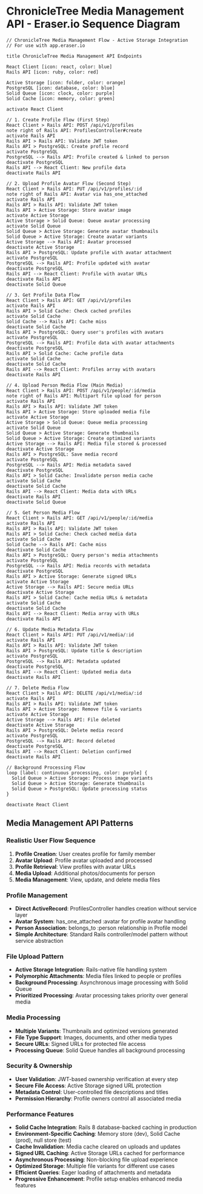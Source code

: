 # ChronicleTree Media Management API - Eraser.io Sequence Diagram

```
// ChronicleTree Media Management Flow - Active Storage Integration
// For use with app.eraser.io

title ChronicleTree Media Management API Endpoints

React Client [icon: react, color: blue]
Rails API [icon: ruby, color: red]

Active Storage [icon: folder, color: orange]
PostgreSQL [icon: database, color: blue]
Solid Queue [icon: clock, color: purple]
Solid Cache [icon: memory, color: green]

activate React Client

// 1. Create Profile Flow (First Step)
React Client > Rails API: POST /api/v1/profiles
note right of Rails API: ProfilesController#create
activate Rails API
Rails API > Rails API: Validate JWT token
Rails API > PostgreSQL: Create profile record
activate PostgreSQL
PostgreSQL --> Rails API: Profile created & linked to person
deactivate PostgreSQL
Rails API --> React Client: New profile data
deactivate Rails API

// 2. Upload Profile Avatar Flow (Second Step)
React Client > Rails API: PUT /api/v1/profiles/:id
note right of Rails API: Avatar via has_one_attached
activate Rails API
Rails API > Rails API: Validate JWT token
Rails API > Active Storage: Store avatar image
activate Active Storage
Active Storage > Solid Queue: Queue avatar processing
activate Solid Queue
Solid Queue > Active Storage: Generate avatar thumbnails
Solid Queue > Active Storage: Create avatar variants
Active Storage --> Rails API: Avatar processed
deactivate Active Storage
Rails API > PostgreSQL: Update profile with avatar attachment
activate PostgreSQL
PostgreSQL --> Rails API: Profile updated with avatar
deactivate PostgreSQL
Rails API --> React Client: Profile with avatar URLs
deactivate Rails API
deactivate Solid Queue

// 3. Get Profile Data Flow
React Client > Rails API: GET /api/v1/profiles
activate Rails API
Rails API > Solid Cache: Check cached profiles
activate Solid Cache
Solid Cache --> Rails API: Cache miss
deactivate Solid Cache
Rails API > PostgreSQL: Query user's profiles with avatars
activate PostgreSQL
PostgreSQL --> Rails API: Profile data with avatar attachments
deactivate PostgreSQL
Rails API > Solid Cache: Cache profile data
activate Solid Cache
deactivate Solid Cache
Rails API --> React Client: Profiles array with avatars
deactivate Rails API

// 4. Upload Person Media Flow (Main Media)
React Client > Rails API: POST /api/v1/people/:id/media
note right of Rails API: Multipart file upload for person
activate Rails API
Rails API > Rails API: Validate JWT token
Rails API > Active Storage: Store uploaded media file
activate Active Storage
Active Storage > Solid Queue: Queue media processing
activate Solid Queue
Solid Queue > Active Storage: Generate thumbnails
Solid Queue > Active Storage: Create optimized variants
Active Storage --> Rails API: Media file stored & processed
deactivate Active Storage
Rails API > PostgreSQL: Save media record
activate PostgreSQL
PostgreSQL --> Rails API: Media metadata saved
deactivate PostgreSQL
Rails API > Solid Cache: Invalidate person media cache
activate Solid Cache
deactivate Solid Cache
Rails API --> React Client: Media data with URLs
deactivate Rails API
deactivate Solid Queue

// 5. Get Person Media Flow
React Client > Rails API: GET /api/v1/people/:id/media
activate Rails API
Rails API > Rails API: Validate JWT token
Rails API > Solid Cache: Check cached media data
activate Solid Cache
Solid Cache --> Rails API: Cache miss
deactivate Solid Cache
Rails API > PostgreSQL: Query person's media attachments
activate PostgreSQL
PostgreSQL --> Rails API: Media records with metadata
deactivate PostgreSQL
Rails API > Active Storage: Generate signed URLs
activate Active Storage
Active Storage --> Rails API: Secure media URLs
deactivate Active Storage
Rails API > Solid Cache: Cache media URLs & metadata
activate Solid Cache
deactivate Solid Cache
Rails API --> React Client: Media array with URLs
deactivate Rails API

// 6. Update Media Metadata Flow
React Client > Rails API: PUT /api/v1/media/:id
activate Rails API
Rails API > Rails API: Validate JWT token
Rails API > PostgreSQL: Update title & description
activate PostgreSQL
PostgreSQL --> Rails API: Metadata updated
deactivate PostgreSQL
Rails API --> React Client: Updated media data
deactivate Rails API

// 7. Delete Media Flow
React Client > Rails API: DELETE /api/v1/media/:id
activate Rails API
Rails API > Rails API: Validate JWT token
Rails API > Active Storage: Remove file & variants
activate Active Storage
Active Storage --> Rails API: File deleted
deactivate Active Storage
Rails API > PostgreSQL: Delete media record
activate PostgreSQL
PostgreSQL --> Rails API: Record deleted
deactivate PostgreSQL
Rails API --> React Client: Deletion confirmed
deactivate Rails API

// Background Processing Flow
loop [label: continuous processing, color: purple] {
  Solid Queue > Active Storage: Process image variants
  Solid Queue > Active Storage: Generate thumbnails
  Solid Queue > PostgreSQL: Update processing status
}

deactivate React Client
```

## Media Management API Patterns

### Realistic User Flow Sequence
1. **Profile Creation**: User creates profile for family member
2. **Avatar Upload**: Profile avatar uploaded and processed
3. **Profile Retrieval**: View profiles with avatar URLs
4. **Media Upload**: Additional photos/documents for person
5. **Media Management**: View, update, and delete media files

### Profile Management
- **Direct ActiveRecord**: ProfilesController handles creation without service layer
- **Avatar System**: has_one_attached :avatar for profile avatar handling
- **Person Association**: belongs_to :person relationship in Profile model
- **Simple Architecture**: Standard Rails controller/model pattern without service abstraction

### File Upload Pattern
- **Active Storage Integration**: Rails-native file handling system
- **Polymorphic Attachments**: Media files linked to people or profiles
- **Background Processing**: Asynchronous image processing with Solid Queue
- **Prioritized Processing**: Avatar processing takes priority over general media

### Media Processing
- **Multiple Variants**: Thumbnails and optimized versions generated
- **File Type Support**: Images, documents, and other media types
- **Secure URLs**: Signed URLs for protected file access
- **Processing Queue**: Solid Queue handles all background processing

### Security & Ownership
- **User Validation**: JWT-based ownership verification at every step
- **Secure File Access**: Active Storage signed URL protection
- **Metadata Control**: User-controlled file descriptions and titles
- **Permission Hierarchy**: Profile owners control all associated media

### Performance Features
- **Solid Cache Integration**: Rails 8 database-backed caching in production
- **Environment-Specific Caching**: Memory store (dev), Solid Cache (prod), null store (test)
- **Cache Invalidation**: Media cache cleared on uploads and updates
- **Signed URL Caching**: Active Storage URLs cached for performance
- **Asynchronous Processing**: Non-blocking file upload experience
- **Optimized Storage**: Multiple file variants for different use cases
- **Efficient Queries**: Eager loading of attachments and metadata
- **Progressive Enhancement**: Profile setup enables enhanced media features
